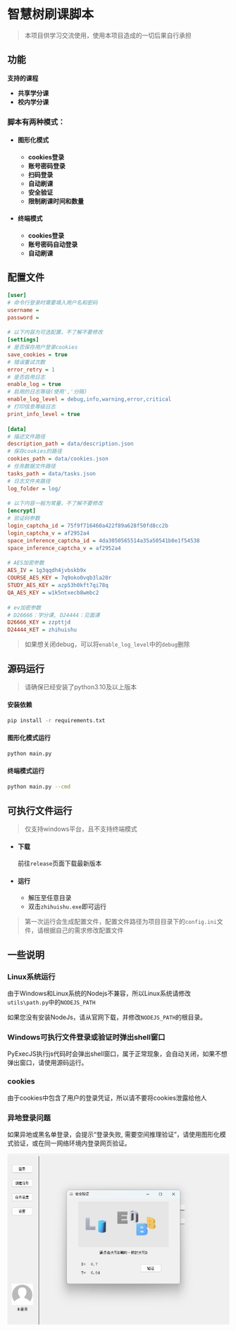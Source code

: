 # 智慧树刷课脚本
> 本项目供学习交流使用，使用本项目造成的一切后果自行承担
## 功能
**支持的课程**
- **共享学分课**
- **校内学分课**

### **脚本有两种模式：**
- #### 图形化模式
  - **cookies登录**
  - **账号密码登录**
  - **扫码登录**
  - **自动刷课**
  - **安全验证**
  - **限制刷课时间和数量**
- #### 终端模式
  - **cookies登录**
  - **账号密码自动登录**
  - **自动刷课**

## 配置文件
```ini
[user]
# 命令行登录时需要填入用户名和密码
username =
password =

# 以下内容为可选配置，不了解不要修改
[settings]
# 是否保存用户登录cookies
save_cookies = true
# 错误重试次数
error_retry = 1
# 是否启用日志
enable_log = true
# 启用的日志等级(使用','分隔)
enable_log_level = debug,info,warning,error,critical
# 打印信息等级日志
print_info_level = true

[data]
# 描述文件路径
description_path = data/description.json
# 保存cookies的路径
cookies_path = data/cookies.json
# 任务数据文件路径
tasks_path = data/tasks.json
# 日志文件夹路径
log_folder = log/

# 以下内容一般为常量，不了解不要修改
[encrypt]
# 验证码参数
login_captcha_id = 75f9f716460a422f89a628f50fd8cc2b
login_captcha_v = af2952a4
space_inference_captcha_id = 4da3050565514a35a50541b0e1f54538
space_inference_captcha_v = af2952a4

# AES加密参数
AES_IV = 1g3qqdh4jvbskb9x
COURSE_AES_KEY = 7q9oko0vqb3la20r
STUDY_AES_KEY = azp53h0kft7qi78q
QA_AES_KEY = w1k5ntxecb8wmbc2

# ev加密参数
# D26666：学分课, D24444：见面课
D26666_KEY = zzpttjd
D24444_KET = zhihuishu
```
> 如果想关闭debug，可以将`enable_log_level`中的`debug`删除

## 源码运行

> 请确保已经安装了python3.10及以上版本

#### 安装依赖
```bash
pip install -r requirements.txt
```

#### 图形化模式运行
```bash
python main.py
```

#### 终端模式运行
```bash
python main.py --cmd
```

## 可执行文件运行
> 仅支持windows平台，且不支持终端模式

- #### 下载
    前往`release`页面下载最新版本

- #### 运行
  - 解压至任意目录
  - 双击`zhihuishu.exe`即可运行

> 第一次运行会生成配置文件，配置文件路径为项目目录下的`config.ini`文件，请根据自己的需求修改配置文件

## 一些说明
### Linux系统运行
由于Windows和Linux系统的Nodejs不兼容，所以Linux系统请修改`utils\path.py`中的`NODEJS_PATH`

如果您没有安装NodeJs，请从官网下载，并修改`NODEJS_PATH`的根目录。

### Windows可执行文件登录或验证时弹出shell窗口
PyExecJS执行js代码时会弹出shell窗口，属于正常现象，会自动关闭，如果不想弹出窗口，请使用源码运行。

### cookies
由于cookies中包含了用户的登录凭证，所以请不要将cookies泄露给他人
### 异地登录问题
如果异地或黑名单登录，会提示“登录失败, 需要空间推理验证”，请使用图形化模式验证，或在同一网络环境内登录网页验证。

![安全验证演示](./components/res/images/captcha_demo.png)